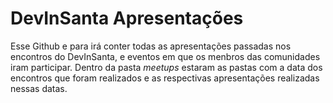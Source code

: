 
# DevInSanta Apresentações

Esse Github e para irá conter todas as apresentações passadas nos encontros do DevInSanta, e eventos em que
os menbros das comunidades iram participar.
Dentro da pasta *meetups* estaram as pastas com a data dos encontros que foram realizados e as respectivas apresentações
realizadas nessas datas.